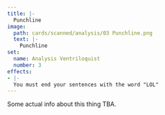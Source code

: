 ```yaml
---
title: |-
  Punchline
image: 
  path: cards/scanned/analysis/03 Punchline.png
  text: |-
    Punchline
set:
  name: Analysis Ventriloquist
  number: 3
effects: 
- |-
  You must end your sentences with the word "LOL"
---
```

Some actual info about this thing TBA.
